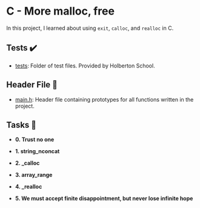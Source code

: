 # C - More malloc, free

In this project, I learned about using `exit`, `calloc`, and `realloc` in C.

## Tests :heavy_check_mark:

* [tests](./tests): Folder of test files. Provided by Holberton School.

## Header File :file_folder:

* [main.h](./main.h): Header file containing prototypes for all functions written in
the project.


## Tasks :page_with_curl:

* **0. Trust no one**

* **1. string_nconcat**

* **2. _calloc**

* **3. array_range**

* **4. _realloc**

* **5. We must accept finite disappointment, but never lose infinite hope**
